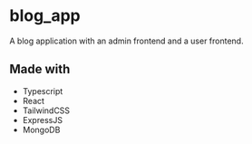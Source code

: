 # blog_app
A blog application with an admin frontend and a user frontend.

## Made with
- Typescript
- React
- TailwindCSS
- ExpressJS
- MongoDB

